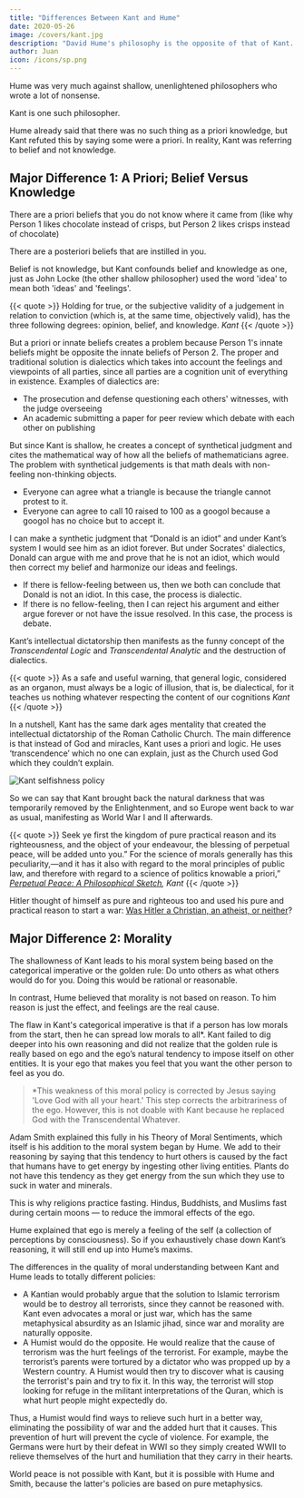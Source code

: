 ```yaml
---
title: "Differences Between Kant and Hume"
date: 2020-05-26
image: /covers/kant.jpg
description: "David Hume's philosophy is the opposite of that of Kant. Hume already said that there was no such thing as a priori knowledge, but Kant refuted this"
author: Juan
icon: /icons/sp.png
---
```



Hume was very much against shallow, unenlightened philosophers who wrote a lot of nonsense.

Kant is one such philosopher.

Hume already said that there was no such thing as a priori knowledge, but Kant refuted this by saying some were a priori. In reality, Kant was referring to belief and not knowledge.


## Major Difference 1: A Priori; Belief Versus Knowledge

There are a priori beliefs that you do not know where it came from (like why Person 1 likes chocolate instead of crisps, but Person 2 likes crisps instead of chocolate)

There are a posteriori beliefs that are instilled in you.

Belief is not knowledge, but Kant confounds belief and knowledge as one, just as John Locke (the other shallow philosopher) used the word 'idea' to mean both 'ideas' and 'feelings'.

{{< quote >}}
Holding for true, or the subjective validity of a judgement in relation to conviction (which is, at the same time, objectively valid), has the three following degrees: opinion, belief, and knowledge.
<cite>Kant</cite>
{{< /quote >}}


But a priori or innate beliefs creates a problem because Person 1's innate beliefs might be opposite the innate beliefs of Person 2. The proper and traditional solution is dialectics which takes into account the feelings and viewpoints of all parties, since all parties are a cognition unit of everything in existence. Examples of dialectics are:

- The prosecution and defense questioning each others' witnesses, with the judge overseeing
- An academic submitting a paper for peer review which debate with each other on publishing 

But since Kant is shallow, he creates a concept of synthetical judgment and cites the mathematical way of how all the beliefs of mathematicians agree. The problem with synthetical judgements is that math deals with non-feeling non-thinking objects.

- Everyone can agree what a triangle is because the triangle cannot protest to it.
- Everyone can agree to call 10 raised to 100 as a googol because a googol has no choice but to accept it.

I can make a synthetic judgment that “Donald is an idiot” and under Kant’s system I would see him as an idiot forever. But under Socrates' dialectics, Donald can argue with me and prove that he is not an idiot, which would then correct my belief and harmonize our ideas and feelings. 

- If there is fellow-feeling between us, then we both can conclude that Donald is not an idiot. In this case, the process is dialectic. 
- If there is no fellow-feeling, then I can reject his argument and either argue forever or not have the issue resolved. In this case, the process is debate. 

Kant’s intellectual dictatorship then manifests as the funny concept of the *Transcendental Logic* and *Transcendental Analytic* and the destruction of dialectics.

{{< quote >}}
As a safe and useful warning, that general logic, considered as an organon, must always be a logic of illusion, that is, be dialectical, for it teaches us nothing whatever respecting the content of our cognitions
<cite>Kant</cite>
{{< /quote >}}


In a nutshell, Kant has the same dark ages mentality that created the intellectual dictatorship of the Roman Catholic Church. The main difference is that instead of God and miracles, Kant uses a priori and logic. He uses ‘transcendence’ which no one can explain, just as the Church used God which they couldn’t explain.

![Kant selfishness policy](https://qph.fs.quoracdn.net/main-qimg-d5cf30978e310b99fb8655f40848332d)

So we can say that Kant brought back the natural darkness that was temporarily removed by the Enlightenment, and so Europe went back to war as usual, manifesting as World War I and II afterwards.

{{< quote >}}
Seek ye first the kingdom of pure practical reason and its righteousness, and the object of your endeavour, the blessing of perpetual peace, will be added unto you.” For the science of morals generally has this peculiarity,—and it has it also with regard to the moral principles of public law, and therefore with regard to a science of politics knowable a priori,” 
<cite><a href="https://en.wikipedia.org/wiki/Perpetual_Peace:_A_Philosophical_Sketch">Perpetual Peace: A Philosophical Sketch</a>, Kant</cite>
{{< /quote >}}


Hitler thought of himself as pure and righteous too and used his pure and practical reason to start a war: [Was Hitler a Christian, an atheist, or neither](https://www.catholicworldreport.com/2017/10/26/was-hitler-a-christian-an-atheist-or-neither/)?



## Major Difference 2: Morality

The shallowness of Kant leads to his moral system being based on the categorical imperative or the golden rule: Do unto others as what others would do for you. Doing this would be rational or reasonable. 

In contrast, Hume believed that morality is not based on reason. To him reason is just the effect, and feelings are the real cause.

The flaw in Kant's categorical imperative is that if a person has low morals from the start, then he can spread low morals to all*. Kant failed to dig deeper into his own reasoning and did not realize that the golden rule is really based on ego and the ego’s natural tendency to impose itself on other entities. It is your ego that makes you feel that you want the other person to feel as you do.

> *This weakness of this moral policy is corrected by Jesus saying 'Love God with all your heart.' This step corrects the arbitrariness of the ego. However, this is not doable with Kant because he replaced God with the Transcendental Whatever. 

Adam Smith explained this fully in his Theory of Moral Sentiments, which itself is his addition to the moral system began by Hume. We add to their reasoning <!--  on to Smith and Hume and go further to --> by saying that this tendency to hurt others is caused by the fact that humans have to get energy by ingesting other living entities. Plants do not have this tendency as they get energy from the sun which they use to suck in water and minerals.

This is why religions practice fasting. Hindus, Buddhists, and Muslims fast during certain moons — to reduce the immoral effects of the ego.

Hume explained that ego is merely a feeling of the self (a collection of perceptions by consciousness). So if you exhaustively chase down Kant’s reasoning, it will still end up into Hume’s maxims.

The differences in the quality of moral understanding between Kant and Hume leads to totally different policies:

- A Kantian would probably argue that the solution to Islamic terrorism would be to destroy all terrorists, since they cannot be reasoned with. Kant even advocates a moral or just war, which has the same metaphysical absurdity as an Islamic jihad, since war and morality are naturally opposite.
- A Humist would do the opposite. He would realize that the cause of terrorism was the hurt feelings of the terrorist. For example, maybe the terrorist’s parents were tortured by a dictator who was propped up by a Western country. A Humist would then try to discover what is causing the terrorist's pain and try to fix it. In this way, the terrorist will stop looking for refuge in the militant interpretations of the Quran, which is what hurt people might expectedly do. 

<!-- that the terrorist’s feelings prompted his mind to organize his reasoning to find ideas (such as those from the Quran) that justify a way to get revenge in order to relieve him of his hurt feelings. -->

Thus, a Humist would find ways to relieve such hurt in a better way, eliminating the possibility of war and the added hurt that it causes. This prevention of hurt will prevent the cycle of violence. For example, the Germans were hurt by their defeat in WWI so they simply created WWII to relieve themselves of the hurt and humiliation that they carry in their hearts.

World peace is not possible with Kant, but it is possible with Hume and Smith, because the latter's policies are based on pure metaphysics.

